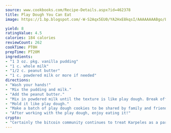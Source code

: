 ```yaml
---
source: www.cookbooks.com/Recipe-Details.aspx?id=462378
title: Play Dough You Can Eat
image: https://1.bp.blogspot.com/-W-S2Aqx5EU0/YA2HxE8kqsI/AAAAAAAABgo/LNxJ2X_rvYgPNsplYMgQNjuwxaZ0e3pQQCLcBGAsYHQ/s320/17.png

yield: 8
ratingValue: 4.5
calories: 184 calories
reviewCount: 262
cookTime: PT0H
prepTime: PT20M
ingredients:
- "1 3 oz. pkg. vanilla pudding"
- "1 c. whole milk"
- "1/2 c. peanut butter"
- "1 c. powdered milk or more if needed"
directions:
- "Wash your hands!"
- "Mix the pudding and milk."
- "Add the peanut butter."
- "Mix in powdered milk until the texture is like play dough. Break off a portion about the size of a golf ball."
- "Mold it like play dough."
- "Make a batch of play dough cookies to be shared by family and friends."
- "After working with the play dough, enjoy eating it!"
crypto:
- "Certainly the bitcoin community continues to treat Karpeles as a pariah."
---
```

